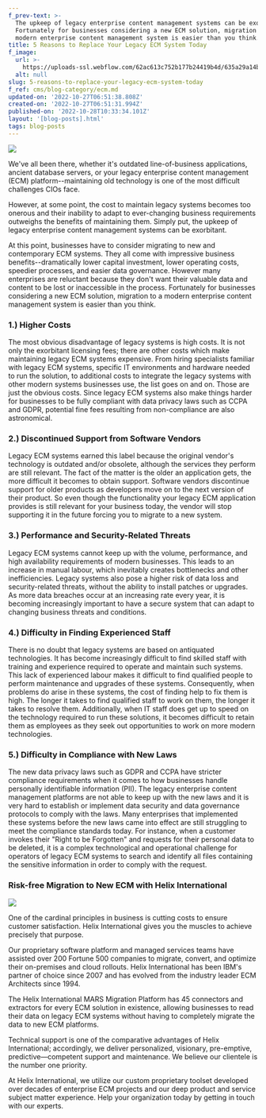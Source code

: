 ```yaml
---
f_prev-text: >-
  The upkeep of legacy enterprise content management systems can be exorbitant.
  Fortunately for businesses considering a new ECM solution, migration to a
  modern enterprise content management system is easier than you think.
title: 5 Reasons to Replace Your Legacy ECM System Today
f_image:
  url: >-
    https://uploads-ssl.webflow.com/62ac613c752b177b24419b4d/635a29a14bede0abbd0ad1ab_header-ECM.jpg
  alt: null
slug: 5-reasons-to-replace-your-legacy-ecm-system-today
f_ref: cms/blog-category/ecm.md
updated-on: '2022-10-27T06:51:38.808Z'
created-on: '2022-10-27T06:51:31.994Z'
published-on: '2022-10-28T10:33:34.101Z'
layout: '[blog-posts].html'
tags: blog-posts
---
```


![](https://uploads-ssl.webflow.com/62ac613c752b177b24419b4d/635a29a14bede0abbd0ad1ab_header-ECM.jpg)

We've all been there, whether it's outdated line-of-business applications, ancient database servers, or your legacy enterprise content management (ECM) platform--maintaining old technology is one of the most difficult challenges CIOs face.

However, at some point, the cost to maintain legacy systems becomes too onerous and their inability to adapt to ever-changing business requirements outweighs the benefits of maintaining them. Simply put, the upkeep of legacy enterprise content management systems can be exorbitant.

At this point, businesses have to consider migrating to new and contemporary ECM systems. They all come with impressive business benefits--dramatically lower capital investment, lower operating costs, speedier processes, and easier data governance. However many enterprises are reluctant because they don't want their valuable data and content to be lost or inaccessible in the process. Fortunately for businesses considering a new ECM solution, migration to a modern enterprise content management system is easier than you think.

### 1.) Higher Costs

The most obvious disadvantage of legacy systems is high costs. It is not only the exorbitant licensing fees; there are other costs which make maintaining legacy ECM systems expensive. From hiring specialists familiar with legacy ECM systems, specific IT environments and hardware needed to run the solution, to additional costs to integrate the legacy systems with other modern systems businesses use, the list goes on and on. Those are just the obvious costs. Since legacy ECM systems also make things harder for businesses to be fully compliant with data privacy laws such as CCPA and GDPR, potential fine fees resulting from non-compliance are also astronomical.

### 2.) Discontinued Support from Software Vendors

Legacy ECM systems earned this label because the original vendor's technology is outdated and/or obsolete, although the services they perform are still relevant. The fact of the matter is the older an application gets, the more difficult it becomes to obtain support. Software vendors discontinue support for older products as developers move on to the next version of their product. So even though the functionality your legacy ECM application provides is still relevant for your business today, the vendor will stop supporting it in the future forcing you to migrate to a new system.

### 3.) Performance and Security-Related Threats

Legacy ECM systems cannot keep up with the volume, performance, and high availability requirements of modern businesses. This leads to an increase in manual labour, which inevitably creates bottlenecks and other inefficiencies. Legacy systems also pose a higher risk of data loss and security-related threats, without the ability to install patches or upgrades. As more data breaches occur at an increasing rate every year, it is becoming increasingly important to have a secure system that can adapt to changing business threats and conditions.

### 4.) Difficulty in Finding Experienced Staff

There is no doubt that legacy systems are based on antiquated technologies. It has become increasingly difficult to find skilled staff with training and experience required to operate and maintain such systems. This lack of experienced labour makes it difficult to find qualified people to perform maintenance and upgrades of these systems. Consequently, when problems do arise in these systems, the cost of finding help to fix them is high. The longer it takes to find qualified staff to work on them, the longer it takes to resolve them. Additionally, when IT staff does get up to speed on the technology required to run these solutions, it becomes difficult to retain them as employees as they seek out opportunities to work on more modern technologies.

### 5.) Difficulty in Compliance with New Laws

The new data privacy laws such as GDPR and CCPA have stricter compliance requirements when it comes to how businesses handle personally identifiable information (PII). The legacy enterprise content management platforms are not able to keep up with the new laws and it is very hard to establish or implement data security and data governance protocols to comply with the laws. Many enterprises that implemented these systems before the new laws came into effect are still struggling to meet the compliance standards today. For instance, when a customer invokes their "Right to be Forgotten" and requests for their personal data to be deleted, it is a complex technological and operational challenge for operators of legacy ECM systems to search and identify all files containing the sensitive information in order to comply with the request.

### Risk-free Migration to New ECM with Helix International

![](https://uploads-ssl.webflow.com/62ac613c752b177b24419b4d/635a2a4e3f3edc5ebd9299f5_1-in-ECM.jpg)

One of the cardinal principles in business is cutting costs to ensure customer satisfaction. Helix International gives you the muscles to achieve precisely that purpose.

Our proprietary software platform and managed services teams have assisted over 200 Fortune 500 companies to migrate, convert, and optimize their on-premises and cloud rollouts. Helix International has been IBM's partner of choice since 2007 and has evolved from the industry leader ECM Architects since 1994.

The Helix International MARS Migration Platform has 45 connectors and extractors for every ECM solution in existence, allowing businesses to read their data on legacy ECM systems without having to completely migrate the data to new ECM platforms.

Technical support is one of the comparative advantages of Helix International; accordingly, we deliver personalized, visionary, pre-emptive, predictive—competent support and maintenance. We believe our clientele is the number one priority.

At Helix International, we utilize our custom proprietary toolset developed over decades of enterprise ECM projects and our deep product and service subject matter experience. Help your organization today by getting in touch with our experts.

‍
